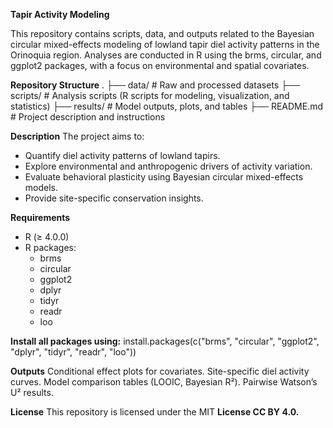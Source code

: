 **Tapir Activity Modeling**

This repository contains scripts, data, and outputs related to the Bayesian circular mixed-effects modeling of lowland tapir diel activity patterns in the Orinoquia region. Analyses are conducted in R using the brms, circular, and ggplot2 packages, with a focus on environmental and spatial covariates.

**Repository Structure**
.
├── data/            # Raw and processed datasets
├── scripts/         # Analysis scripts (R scripts for modeling, visualization, and statistics)
├── results/         # Model outputs, plots, and tables
├── README.md        # Project description and instructions

**Description**
The project aims to:
* Quantify diel activity patterns of lowland tapirs.
* Explore environmental and anthropogenic drivers of activity variation.
* Evaluate behavioral plasticity using Bayesian circular mixed-effects models.
* Provide site-specific conservation insights.

**Requirements**
* R (≥ 4.0.0)
* R packages:
  - brms
  - circular
  - ggplot2
  - dplyr
  - tidyr
  - readr
  - loo

**Install all packages using:**
install.packages(c("brms", "circular", "ggplot2", "dplyr", "tidyr", "readr", "loo"))

**Outputs**
Conditional effect plots for covariates.
Site-specific diel activity curves.
Model comparison tables (LOOIC, Bayesian R²).
Pairwise Watson’s U² results.

**License**
This repository is licensed under the MIT **License CC BY 4.0.**
